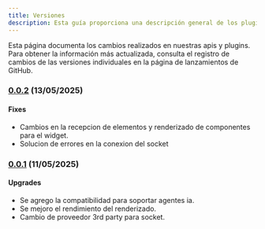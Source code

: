 ```yaml
---
title: Versiones
description: Esta guía proporciona una descripción general de los plugins y las APIs de nuestra plataforma, ayudándote a comenzar a extender e integrarte con nuestros servicios.
---
```


Esta página documenta los cambios realizados en nuestras apis y plugins. Para obtener la información más actualizada, consulta el registro de cambios de las versiones individuales en la página de lanzamientos de GitHub.

### [0.0.2](#widget&apis) (13/05/2025)

#### Fixes

- Cambios en la recepcion de elementos y renderizado de componentes para el widget.
- Solucion de errores en la conexion del socket

### [0.0.1](#apis) (11/05/2025)

#### Upgrades

- Se agrego la compatibilidad para soportar agentes ia.
- Se mejoro el rendimiento del renderizado.
- Cambio de proveedor 3rd party para socket.